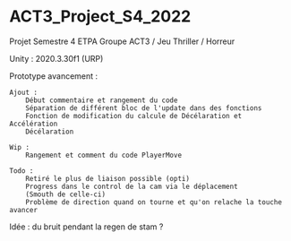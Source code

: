 # ACT3_Project_S4_2022
Projet Semestre 4 ETPA Groupe ACT3 / Jeu Thriller / Horreur

Unity : 2020.3.30f1 (URP)

Prototype avancement :

	Ajout : 
		Début commentaire et rangement du code
		Séparation de différent bloc de l'update dans des fonctions
		Fonction de modification du calcule de Décélaration et Accélération
		Décélaration
	
	Wip :
		Rangement et comment du code PlayerMove

	Todo :
		Retiré le plus de liaison possible (opti)
		Progress dans le control de la cam via le déplacement
		(Smouth de celle-ci)
		Problème de direction quand on tourne et qu'on relache la touche avancer
		
Idée :
	du bruit pendant la regen de stam ?
		

